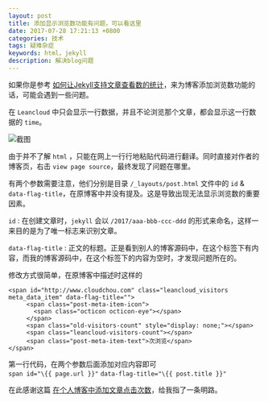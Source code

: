 ```yaml
---
layout: post
title: 添加显示浏览数功能有问题，可以看这里
date: 2017-07-28 17:21:13 +0800
categories: 技术
tags: 疑难杂症
keywords: html，jekyll
description: 解决blog问题
---
```


如果你是参考 [如何让Jekyll支持文章查看数的统计](http://www.cloudchou.com/android/post-981.html)，来为博客添加浏览数功能的话，可能会遇到一些问题。

在 `Leancloud` 中只会显示一行数据，并且不论浏览那个文章，都会显示这一行数据的 `time`。

![截图](http://wx3.sinaimg.cn/mw690/a73cca61gy1fhzq8fa7paj215w05w3zp.jpg)

由于并不了解 `html` ，只能在网上一行行地粘贴代码进行翻译。同时直接对作者的博客页，右击 `view page source`，最终发现了问题在哪里。

有两个参数需要注意，他们分别是目录 `/_layouts/post.html` 文件中的 `id` & `data-flag-title`，在原博客中并没有提及。这是导致出现无法显示浏览数的重要因素。  

`id` : 在创建文章时，`jekyll` 会以 `/2017/aaa-bbb-ccc-ddd` 的形式来命名，这样一来目的是为了唯一标志来识别文章。  

`data-flag-title` : 正文的标题。正是看到别人的博客源码中，在这个标签下有内容，而我的博客源码中，在这个标签下的内容为空时，才发现问题所在的。

修改方式很简单，在原博客中描述时这样的

```
<span id="http://www.cloudchou.com" class="leancloud_visitors meta_data_item" data-flag-title="">
     <span class="post-meta-item-icon">
       <span class="octicon octicon-eye"></span> 
     </span>
     <span class="old-visitors-count" style="display: none;"></span>
     <span class="leancloud-visitors-count"></span>
     <span class="post-meta-item-text">次浏览</span>
</span>
```

第一行代码，在两个参数后面添加对应内容即可  
`span id="\{{ page.url }}"`
`data-flag-title="\{{ post.title }}"`

在此感谢这篇 [在个人博客中添加文章点击次数](http://www.voidcn.com/blog/u013553529/article/p-6519768.html)，给我指了一条明路。


